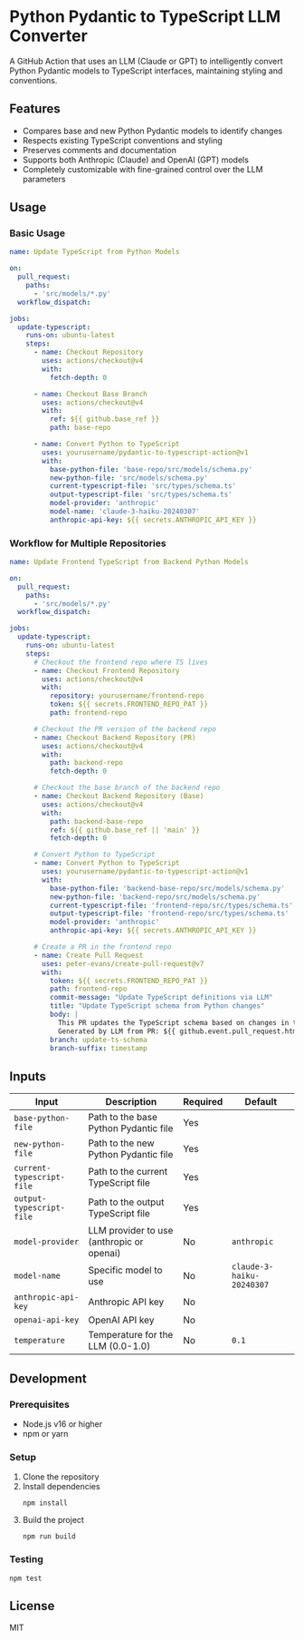 # Python Pydantic to TypeScript LLM Converter

A GitHub Action that uses an LLM (Claude or GPT) to intelligently convert Python Pydantic models to TypeScript interfaces, maintaining styling and conventions.

## Features

- Compares base and new Python Pydantic models to identify changes
- Respects existing TypeScript conventions and styling
- Preserves comments and documentation
- Supports both Anthropic (Claude) and OpenAI (GPT) models
- Completely customizable with fine-grained control over the LLM parameters

## Usage

### Basic Usage

```yaml
name: Update TypeScript from Python Models

on:
  pull_request:
    paths:
      - 'src/models/*.py'
  workflow_dispatch:

jobs:
  update-typescript:
    runs-on: ubuntu-latest
    steps:
      - name: Checkout Repository
        uses: actions/checkout@v4
        with:
          fetch-depth: 0

      - name: Checkout Base Branch
        uses: actions/checkout@v4
        with:
          ref: ${{ github.base_ref }}
          path: base-repo

      - name: Convert Python to TypeScript
        uses: yourusername/pydantic-to-typescript-action@v1
        with:
          base-python-file: 'base-repo/src/models/schema.py'
          new-python-file: 'src/models/schema.py'
          current-typescript-file: 'src/types/schema.ts'
          output-typescript-file: 'src/types/schema.ts'
          model-provider: 'anthropic'
          model-name: 'claude-3-haiku-20240307'
          anthropic-api-key: ${{ secrets.ANTHROPIC_API_KEY }}
```

### Workflow for Multiple Repositories

```yaml
name: Update Frontend TypeScript from Backend Python Models

on:
  pull_request:
    paths:
      - 'src/models/*.py'
  workflow_dispatch:

jobs:
  update-typescript:
    runs-on: ubuntu-latest
    steps:
      # Checkout the frontend repo where TS lives
      - name: Checkout Frontend Repository
        uses: actions/checkout@v4
        with:
          repository: yourusername/frontend-repo
          token: ${{ secrets.FRONTEND_REPO_PAT }}
          path: frontend-repo

      # Checkout the PR version of the backend repo
      - name: Checkout Backend Repository (PR)
        uses: actions/checkout@v4
        with:
          path: backend-repo
          fetch-depth: 0

      # Checkout the base branch of the backend repo
      - name: Checkout Backend Repository (Base)
        uses: actions/checkout@v4
        with:
          path: backend-base-repo
          ref: ${{ github.base_ref || 'main' }}
          fetch-depth: 0

      # Convert Python to TypeScript
      - name: Convert Python to TypeScript
        uses: yourusername/pydantic-to-typescript-action@v1
        with:
          base-python-file: 'backend-base-repo/src/models/schema.py'
          new-python-file: 'backend-repo/src/models/schema.py'
          current-typescript-file: 'frontend-repo/src/types/schema.ts'
          output-typescript-file: 'frontend-repo/src/types/schema.ts'
          model-provider: 'anthropic'
          anthropic-api-key: ${{ secrets.ANTHROPIC_API_KEY }}

      # Create a PR in the frontend repo
      - name: Create Pull Request
        uses: peter-evans/create-pull-request@v7
        with:
          token: ${{ secrets.FRONTEND_REPO_PAT }}
          path: frontend-repo
          commit-message: "Update TypeScript definitions via LLM"
          title: "Update TypeScript schema from Python changes"
          body: |
            This PR updates the TypeScript schema based on changes in the Python models.
            Generated by LLM from PR: ${{ github.event.pull_request.html_url || 'Manual trigger' }}
          branch: update-ts-schema
          branch-suffix: timestamp
```

## Inputs

| Input | Description | Required | Default |
|-------|-------------|----------|---------|
| `base-python-file` | Path to the base Python Pydantic file | Yes | |
| `new-python-file` | Path to the new Python Pydantic file | Yes | |
| `current-typescript-file` | Path to the current TypeScript file | Yes | |
| `output-typescript-file` | Path to the output TypeScript file | Yes | |
| `model-provider` | LLM provider to use (anthropic or openai) | No | `anthropic` |
| `model-name` | Specific model to use | No | `claude-3-haiku-20240307` |
| `anthropic-api-key` | Anthropic API key | No | |
| `openai-api-key` | OpenAI API key | No | |
| `temperature` | Temperature for the LLM (0.0-1.0) | No | `0.1` |

## Development

### Prerequisites

- Node.js v16 or higher
- npm or yarn

### Setup

1. Clone the repository
2. Install dependencies
   ```
   npm install
   ```
3. Build the project
   ```
   npm run build
   ```

### Testing

```
npm test
```

## License

MIT
